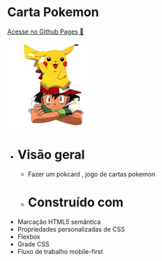 # Carta Pokemon

<a href=" https://luvalentinaa.github.io/carta-pokemon/">Acesse no Github Pages 🔗</a>

   

  <img src="src/imagens/pokemon.png">



- # Visão geral
  - Fazer um pokcard , jogo de cartas pokemon


  - # Construído com
- Marcação HTML5 semântica
- Propriedades personalizadas de CSS
- Flexbox
- Grade CSS
- Fluxo de trabalho mobile-first


